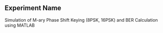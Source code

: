 ## Experiment Name

Simulation of M-ary Phase Shift Keying (8PSK, 16PSK) and BER Calculation using MATLAB

